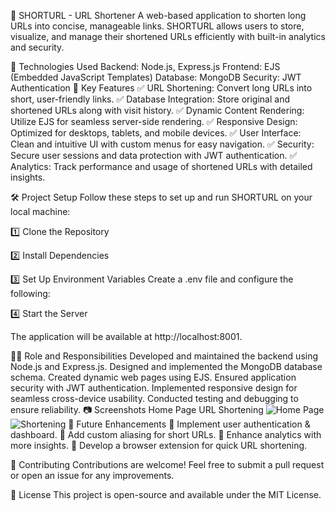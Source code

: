 🚀 SHORTURL - URL Shortener
A web-based application to shorten long URLs into concise, manageable links. SHORTURL allows users to store, visualize, and manage their shortened URLs efficiently with built-in analytics and security.

🌟 Technologies Used
Backend: Node.js, Express.js
Frontend: EJS (Embedded JavaScript Templates)
Database: MongoDB
Security: JWT Authentication
📌 Key Features
✅ URL Shortening: Convert long URLs into short, user-friendly links.
✅ Database Integration: Store original and shortened URLs along with visit history.
✅ Dynamic Content Rendering: Utilize EJS for seamless server-side rendering.
✅ Responsive Design: Optimized for desktops, tablets, and mobile devices.
✅ User Interface: Clean and intuitive UI with custom menus for easy navigation.
✅ Security: Secure user sessions and data protection with JWT authentication.
✅ Analytics: Track performance and usage of shortened URLs with detailed insights.

🛠️ Project Setup
Follow these steps to set up and run SHORTURL on your local machine:

1️⃣ Clone the Repository

2️⃣ Install Dependencies

3️⃣ Set Up Environment Variables
Create a .env file and configure the following:

4️⃣ Start the Server

The application will be available at http://localhost:8001.

👨‍💻 Role and Responsibilities
Developed and maintained the backend using Node.js and Express.js.
Designed and implemented the MongoDB database schema.
Created dynamic web pages using EJS.
Ensured application security with JWT authentication.
Implemented responsive design for seamless cross-device usability.
Conducted testing and debugging to ensure reliability.
📷 Screenshots
Home Page	URL Shortening
<img alt="Home Page" src="https://via.placeholder.com/500">
<img alt="Shortening" src="https://via.placeholder.com/500">
🚀 Future Enhancements
🔹 Implement user authentication & dashboard.
🔹 Add custom aliasing for short URLs.
🔹 Enhance analytics with more insights.
🔹 Develop a browser extension for quick URL shortening.

🤝 Contributing
Contributions are welcome! Feel free to submit a pull request or open an issue for any improvements.

📜 License
This project is open-source and available under the MIT License.
